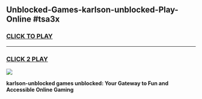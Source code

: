 
## Unblocked-Games-karlson-unblocked-Play-Online #tsa3x
<h3>
<a href="https://news.freeplayer.one?title=karlson-unblocked&ref=3">CLICK TO PLAY</a></h3>
<hr>

<h3>
<a href="https://news.freeplayer.one?title=karlson-unblocked&ref=3">CLICK 2 PLAY</a>
  
</h3>

<a href="https://news.freeplayer.one?title=karlson-unblocked&ref=3"><img src="https://clearcache.store/games.png"></a>


**karlson-unblocked games unblocked: Your Gateway to Fun and Accessible Online Gaming**
